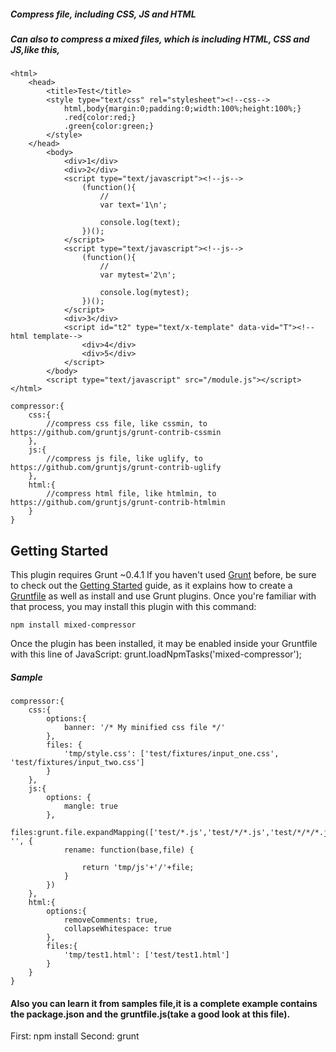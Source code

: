 ##### Compress file, including CSS, JS and HTML
##### Can also to compress a mixed files, which is including HTML, CSS and JS,like this,
	<html>
		<head>
			<title>Test</title>
			<style type="text/css" rel="stylesheet"><!--css-->
				html,body{margin:0;padding:0;width:100%;height:100%;}
				.red{color:red;}
				.green{color:green;}
			</style>
		</head>
			<body>
				<div>1</div>
				<div>2</div>
				<script type="text/javascript"><!--js-->
					(function(){
						//
						var text='1\n';
						
						console.log(text);
					})();
				</script>
				<script type="text/javascript"><!--js-->
					(function(){
						//
						var mytest='2\n';
						
						console.log(mytest);
					})();
				</script>
				<div>3</div>
				<script id="t2" type="text/x-template" data-vid="T"><!--html template-->
					<div>4</div>
					<div>5</div>
				</script>
			</body>
			<script type="text/javascript" src="/module.js"></script>
	</html>

	compressor:{
		css:{
			//compress css file, like cssmin, to https://github.com/gruntjs/grunt-contrib-cssmin
		},
		js:{
			//compress js file, like uglify, to https://github.com/gruntjs/grunt-contrib-uglify
		},
		html:{
			//compress html file, like htmlmin, to https://github.com/gruntjs/grunt-contrib-htmlmin
		}
	}

## Getting Started
This plugin requires Grunt ~0.4.1
If you haven't used <a href="http://gruntjs.com/">Grunt</a> before, be sure to check out the <a href="http://gruntjs.com/getting-started">Getting Started</a> guide, as it explains how to create a <a href="http://gruntjs.com/sample-gruntfile">Gruntfile</a> as well as install and use Grunt plugins. Once you're familiar with that process, you may install this plugin with this command:

    npm install mixed-compressor
Once the plugin has been installed, it may be enabled inside your Gruntfile with this line of JavaScript:
    grunt.loadNpmTasks('mixed-compressor');
##### Sample
	compressor:{
		css:{
			options:{
				banner: '/* My minified css file */'
			},
			files: {
				'tmp/style.css': ['test/fixtures/input_one.css', 'test/fixtures/input_two.css']
			}
		},
		js:{
			options: {
				mangle: true
			},
			files:grunt.file.expandMapping(['test/*.js','test/*/*.js','test/*/*/*.js'], '', {
				rename: function(base,file) {
					
					return 'tmp/js'+'/'+file;
				}
			})
		},
		html:{
			options:{
				removeComments: true,
				collapseWhitespace: true
			},
			files:{
				'tmp/test1.html': ['test/test1.html']
			}
		}
	}
	
#### Also you can learn it from samples file,it is a complete example contains the package.json and the gruntfile.js(take a good look at this file).
First:
    npm install
Second:
	grunt
